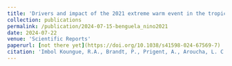 ```yaml
---
title: 'Drivers and impact of the 2021 extreme warm event in the tropical Angolan upwelling system'
collection: publications
permalink: /publication/2024-07-15-benguela_nino2021
date: 2024-07-22
venue: 'Scientific Reports'
paperurl: [not there yet](https://doi.org/10.1038/s41598-024-67569-7)
citation: 'Imbol Koungue, R.A., Brandt, P., Prigent, A., Aroucha, L. C., Lübbecke, J. F., Imbol Nkwinkwa, A. S. N., Dengler, M., and Keenlyside, N. S. Drivers and impact of the 2021 extreme warm event in the tropical Angolan upwelling system. Sci Rep 14, 16824 (2024). https://doi.org/10.1038/s41598-024-67569-7'
---
```



